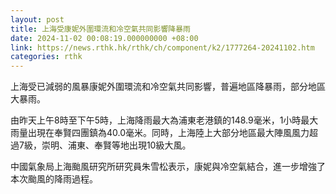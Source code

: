 ```yaml
---
layout: post
title: 上海受康妮外圍環流和冷空氣共同影響降暴雨
date: 2024-11-02 00:08:19.000000000 +08:00
link: https://news.rthk.hk/rthk/ch/component/k2/1777264-20241102.htm
categories: rthk
---
```


上海受已減弱的風暴康妮外圍環流和冷空氣共同影響，普遍地區降暴雨，部分地區大暴雨。

由昨天上午8時至下午5時，上海降雨最大為浦東老港鎮的148.9毫米，1小時最大雨量出現在奉賢四團鎮為40.0毫米。同時，上海陸上大部分地區最大陣風風力超過7級，崇明、浦東、奉賢等地出現10級大風。

中國氣象局上海颱風研究所研究員朱雪松表示，康妮與冷空氣結合，進一步增強了本次颱風的降雨過程。
